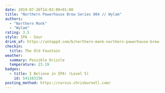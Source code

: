 ```yaml
---
date: 2019-07-26T14:03:09+01:00
title: "Northern Powerhouse Brew Series 004 // Wylam"
authors:
  - "Northern Monk"
  - "Wylam"
rating: 3.5
style: IPA - Sour
drink_of: https://untappd.com/b/northern-monk-northern-powerhouse-brew-series-004-wylam/3300656
checkin:
  title: The Old Fountain
weather:
  summary: Possible Drizzle
  temperature: 23.19
badges:
  - title: I Believe in IPA! (Level 5)
    id: 541163156
posting_method: https://corvus.chrisburnell.com/
---
```


